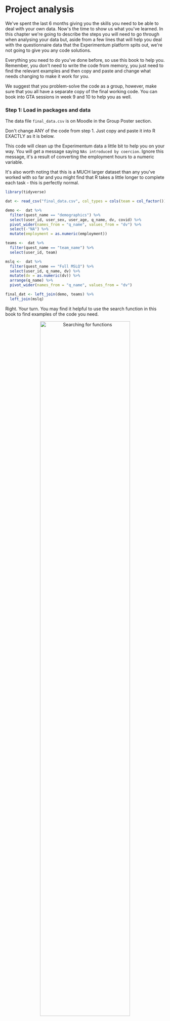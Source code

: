# Project analysis

We've spent the last 6 months giving you the skills you need to be able to deal with your own data. Now's the time to show us what you've learned. In this chapter we're going to describe the steps you will need to go through when analysing your data but, aside from a few lines that will help you deal with the questionnaire data that the Experimentum platform spits out, we're not going to give you any code solutions. 

Everything you need to do you've done before, so use this book to help you. Remember, you don't need to write the code from memory, you just need to find the relevant examples and then copy and paste and change what needs changing to make it work for you.

We suggest that you problem-solve the code as a group, however, make sure that you all have a separate copy of the final working code. You can book into GTA sessions in week 9 and 10 to help you as well.

### Step 1: Load in packages and data

The data file `final_data.csv` is on Moodle in the Group Poster section.

Don't change ANY of the code from step 1. Just copy and paste it into R EXACTLY as it is below. 

This code will clean up the Experimentum data a little bit to help you on your way. You will get a message saying `NAs introduced by coercion`. Ignore this message, it's a result of converting the employment hours to a numeric variable. 

It's also worth noting that this is a MUCH larger dataset than any you've worked with so far and you might find that R takes a little longer to complete each task - this is perfectly normal.


```r
library(tidyverse)

dat <- read_csv("final_data.csv", col_types = cols(team = col_factor()))

demo <-  dat %>%
  filter(quest_name == "demographics") %>%
  select(user_id, user_sex, user_age, q_name, dv, covid) %>%
  pivot_wider(names_from = "q_name", values_from = "dv") %>%
  select(-"NA") %>%
  mutate(employment = as.numeric(employment))

teams <-  dat %>%
  filter(quest_name == "team_name") %>%
  select(user_id, team)

mslq <-  dat %>%
  filter(quest_name == "Full MSLQ") %>%
  select(user_id, q_name, dv) %>%
  mutate(dv = as.numeric(dv)) %>%
  arrange(q_name) %>%
  pivot_wider(names_from = "q_name", values_from = "dv")

final_dat <- left_join(demo, teams) %>%
  left_join(mslq)
```

Right. Your turn. You may find it helpful to use the search function in this book to find examples of the code you need.

<div class="figure" style="text-align: center">
<img src="./images/searching.gif" alt="Searching for functions" width="75%" height="75%" />
<p class="caption">(\#fig:unnamed-chunk-2)Searching for functions</p>
</div>


### Step 2: Look at the data 

`final_dat` should have 91 columns which means that R won't show you them all if you just click on the object, you'll need to run `summary()`. Have a look at what all the variables are, you will find it helpful to refer to the Survey Variables Overview document.

### Step 3. Select your variables

Use `select()` to retain only the variables you need for your chosen research design and analysis, i.e. the responses to the sub-scale you're interested in as well as the user id, sex, age, team number, and any variables you're going to use as criteria for inclusion. Again, you might find it helpful to consult the survey variables overview document to get the variable names.

### Step 4: Factors

Using `summary()` again if you need it, check what type of variable each column is. Recode any variables that you want to use as categorical variables as factors and then run summary again to see how many you have in each group. You will find the code book you downloaded with the data files from Moodle helpful for this task. You may find the [Data Visualisation activity about factors](https://psyteachr.github.io/ug1-practical/intro-to-data-viz.html#activity-3-factors) helpful for this.

### Step 5: Filter

If necessary, use `filter()` to retain only the observations you need, for example, you want need to delete participants above a certain age, or only use mature students or undergraduate students (and make sure you kept all these columns in step 3). Do not filter the data for your team yet. You will find the code book you downloaded with the data files from Moodle helpful for this task.

If your grouping variable is whether students undertake paid employment, you will need to create a new variable using mutate that categorises participants into employed (> 0 hours worked per week) and not employed (0 hours per week) categories.

An additional bit of syntax you might find useful for this is the `%in%` notation which allows you to filter by multiple values. For example, the following code will retain all rows where `user_sex` equals male OR female and nothing else (i.e., it would get rid of non-binary participants, prefer not to says, and missing values).


```r
dat %>%
  filter(user_sex %in% c("male", "female"))
```

You can also do it by exclusion with `!`. The below code would retain everything where `user_sex` DOESN'T equal male or female.


```r
dat %>%
  filter(!user_sex %in% c("male", "female"))
```

If you were feeling really fancy you could do steps 2 - 5 in a single pipeline of code.

### Step 6: Sub-scale scores

Calculate the mean score for each participant for your chosen sub-scale. There are a few ways you can do this but helpfully the [Experimentum documentation](https://gla-my.sharepoint.com/:w:/g/personal/2087153l_student_gla_ac_uk/EfFPtssPMV9HkrZALfdln8wBBJKClQ0eAXzrrHxa0nOo7g?e=SNIhSt) provides example code to make this easier, you just need to adapt it for the variables you need. You may also want to change the `na.rm = TRUE` for the calculation of means depending on whether you want to only include participants who completed all questions.

* Change `data` to the name of the object you created in step 6
* Change `question_1:question_5` to the relevant variables for your subscale e.g., `help_1:help_4`
* Change `scale_mean` to the name of your sub-scale e.g., `anxiety_mean`
* If you want to calculate the mean scores for participants who have missing data, e.g., if they only completed three out of four questions for your sub-scale, then `na.rm = TRUE`. If you only want to calculate scores for participants who answered all questions for your sub-scale, then `na.rm = TRUE`.
* Change NOTHING else

You may get the message `summarise() regrouping output by....` this is fine.


```r
dat_means <- data %>% 
  pivot_longer(names_to = "var", values_to = "val", question_1:question_5) %>% 
  group_by_at(vars(-val, -var)) %>% 
  summarise(scale_mean = mean(val, na.rm = TRUE)) %>% 
  ungroup() 
```

Optional: If you want a dataset that just has complete cases, then you can run the below code. This will remove any participants who have an `NA` for scale-score due to missing data.


```r
dat_means_complete <- dat_means %>%
  drop_na(scale_mean)
```

### Step 7: Split the dataset

Use the codebook to find which `team` number corresponds to your team. Next, use `filter()`  to create a new dataset that only contains the data from participants who contributed to your team and call it `dat_means_team`. Once this is complete, you  will have a final large dataset that contains the sub-scale scores for all participants, and a smaller dataset that just has data from the participants you recruited for your team. 

### Step 8: Demographic information 

That should be the really hard bit done, now you've got the data in the right format for analysis. 

First, calculate the demographic information you need: number of participants, gender split, grouping variable split (if you're using a variable that's not gender), mean age and SD. 

You can calculate mean age and SD using `summarise()` like you've done before. There's several different ways that you can count the number of participants in each group, we haven't explicitly shown you how to do this yet so we'll give you example code for this below. The code is fairly simple, you just need to plug in the variables you need.

Do this separately for the full dataset and your team dataset.


```r
# count the total number of participants in the dataset

dat_means %>%
  count()

# count the number of responses to each level of user_sex (for gender)
dat_means %>%
  group_by(user_sex) %>%
  count()

# count the number of responses to each level of covid status (change this variable to the one you're using if necessary)
dat_means %>%
  group_by(covid) %>%
  count()

# count the number of responses across two categories (you might not need or want to do this)
dat_means %>%
  group_by(user_sex,covid) %>%
  count()
```

Once you've done this you might realise that you have participants in the dataset that shouldn't be there. For example, you might have people who have answered "Not applicable" to the mature student question, or you might have some NAs (missing data from when people didn't respond). 

You need to think about whether you need to get rid of any observations from your dataset. For example, if you're looking at gender differences, then you can't have people who are missing gender information. You may have said in your pre-reg that you would only include non-binary people if they made up a certain proportion of the data. If you're looking at mature student status, you can't have people who didn't answer the question or who said not applicable (i.e., postgrad students). You need to decide whether any of this is a problem, and potentially go back and add in an extra filter to step 6.

### Step 9: Descriptive statistics

Use `summarise()` and `group_by()` to calculate the mean, median, and standard deviation of the sub-scale scores for each group. Do this separately for the full dataset and your team dataset.

### Step 10: visualisation

You now need to create a bar chart with error bars and a violin-boxplot for both the full dataset and your team dataset. You've done all of these before, just find a previous example code and change the variables and axis labels. If you are comparing pre and post-covid, then you team plot will only have data from the post-covid group, this is ok, you can still compare it to the larger sample. 















